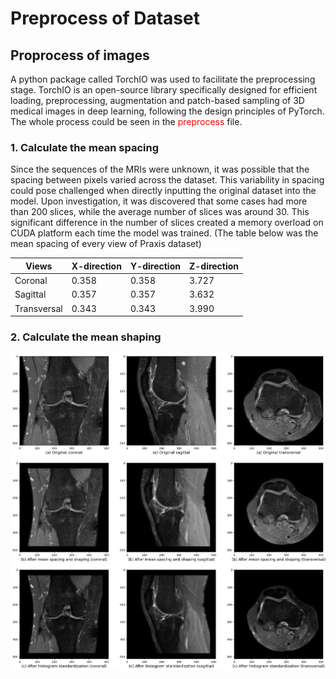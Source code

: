 # Preprocess of Dataset

## Proprocess of images
A python package called TorchIO was used to facilitate the preprocessing stage. TorchIO is an open-source library specifically designed for efficient loading, preprocessing, augmentation and patch-based sampling of 3D medical images in deep learning, following the design principles of PyTorch. The whole process could be seen in the <span style="color: red;">preprocess</span> file.

### 1. Calculate the mean spacing
Since the sequences of the MRIs were unknown, it was possible that the spacing between pixels varied across the dataset. This variability in spacing could pose challenged when directly inputting the original dataset into the model. Upon investigation, it was discovered that some cases had more than 200 slices, while the average number of slices was around 30. This significant difference in the number of slices created a memory overload on CUDA platform each time the model was trained. (The table below was the mean spacing of every view of Praxis dataset)

|Views|X-direction|Y-direction|Z-direction|
| --- | --- | --- | --- |
|Coronal|0.358|0.358|3.727|
|Sagittal|0.357|0.357|3.632|
|Transversal|0.343|0.343|3.990|

### 2. Calculate the mean shaping


<p align="center">
  <img src="../../images/preprocessed_private_dataset.png" alt="preprocessed_private_dataset" width="700" height="auto">
</p>
